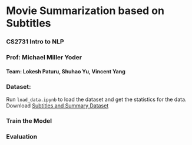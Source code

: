 # Movie Summarization based on Subtitles
### CS2731 Intro to NLP
### Prof: Michael Miller Yoder
#### Team: Lokesh Paturu, Shuhao Yu, Vincent Yang

### Dataset:
Run `load_data.ipynb` to load the dataset and get the statistics for the data.
<br/>
Download [Subtitles and Summary Dataset](https://)


### Train the Model


### Evaluation


